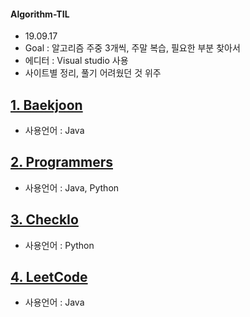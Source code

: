 #### Algorithm-TIL

- 19.09.17
- Goal : 알고리즘 주중 3개씩, 주말 복습, 필요한 부분 찾아서
- 에디터 : Visual studio 사용
- 사이트별 정리, 풀기 어려웠던 것 위주



## [1. Baekjoon](./baekjoon)

- 사용언어 : Java



## [2. Programmers](./Programmers)

- 사용언어 : Java, Python

   

## [3. CheckIo](./CheckIo)

- 사용언어 : Python



## [4. LeetCode](./LeetCode)

- 사용언어 : Java

  